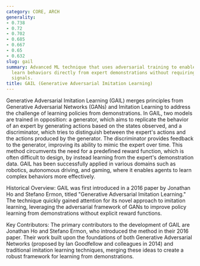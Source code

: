 ```yaml
---
category: CORE, ARCH
generality:
- 0.738
- 0.72
- 0.702
- 0.685
- 0.667
- 0.65
- 0.632
slug: gail
summary: Advanced ML technique that uses adversarial training to enable an agent to
  learn behaviors directly from expert demonstrations without requiring explicit reward
  signals.
title: GAIL (Generative Adversarial Imitation Learning)
---
```


Generative Adversarial Imitation Learning (GAIL) merges principles from Generative Adversarial Networks (GANs) and Imitation Learning to address the challenge of learning policies from demonstrations. In GAIL, two models are trained in opposition: a generator, which aims to replicate the behavior of an expert by generating actions based on the states observed, and a discriminator, which tries to distinguish between the expert's actions and the actions produced by the generator. The discriminator provides feedback to the generator, improving its ability to mimic the expert over time. This method circumvents the need for a predefined reward function, which is often difficult to design, by instead learning from the expert's demonstration data. GAIL has been successfully applied in various domains such as robotics, autonomous driving, and gaming, where it enables agents to learn complex behaviors more effectively.

Historical Overview:
GAIL was first introduced in a 2016 paper by Jonathan Ho and Stefano Ermon, titled "Generative Adversarial Imitation Learning." The technique quickly gained attention for its novel approach to imitation learning, leveraging the adversarial framework of GANs to improve policy learning from demonstrations without explicit reward functions.

Key Contributors:
The primary contributors to the development of GAIL are Jonathan Ho and Stefano Ermon, who introduced the method in their 2016 paper. Their work built upon the foundations of both Generative Adversarial Networks (proposed by Ian Goodfellow and colleagues in 2014) and traditional imitation learning techniques, merging these ideas to create a robust framework for learning from demonstrations.